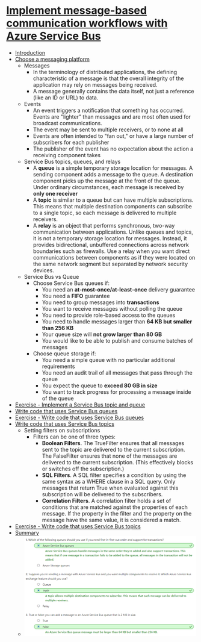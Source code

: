 # [Implement message-based communication workflows with Azure Service Bus](https://docs.microsoft.com/en-au/learn/modules/implement-message-workflows-with-service-bus/index)
- [Introduction](https://docs.microsoft.com/en-au/learn/modules/implement-message-workflows-with-service-bus/1-introduction)
- [Choose a messaging platform](https://docs.microsoft.com/en-au/learn/modules/implement-message-workflows-with-service-bus/2-choose-a-messaging-platform)
  - Messages
    - In the terminology of distributed applications, the defining characteristic of a message is that the overall integrity of the application may rely on messages being received.
    - A message generally contains the data itself, not just a reference (like an ID or URL) to data.
  - Events
    - An event triggers a notification that something has occurred. Events are "lighter" than messages and are most often used for broadcast communications.
    - The event may be sent to multiple receivers, or to none at all
    - Events are often intended to "fan out," or have a large number of subscribers for each publisher
    - The publisher of the event has no expectation about the action a receiving component takes
  - Service Bus topics, queues, and relays
    - A **queue** is a simple temporary storage location for messages. A sending component adds a message to the queue. A destination component picks up the message at the front of the queue. Under ordinary circumstances, each message is received by **only one receiver**
    - A **topic** is similar to a queue but can have multiple subscriptions. This means that multiple destination components can subscribe to a single topic, so each message is delivered to multiple receivers.
    - A **relay** is an object that performs synchronous, two-way communication between applications. Unlike queues and topics, it is not a temporary storage location for messages. Instead, it provides bidirectional, unbuffered connections across network boundaries such as firewalls. Use a relay when you want direct communications between components as if they were located on the same network segment but separated by network security devices.
  - Service Bus vs Queue
    - Choose Service Bus queues if: 
      - You need an **at-most-once/at-least-once** delivery guarantee
      - You need a **FIFO** guarantee
      - You need to group messages into **transactions**
      - You want to receive messages without polling the queue
      - You need to provide role-based access to the queues
      - You need to handle messages larger than **64 KB but smaller than 256 KB**
      - Your queue size will **not grow larger than 80 GB**
      - You would like to be able to publish and consume batches of messages
    - Choose queue storage if:
      - You need a simple queue with no particular additional requirements
      - You need an audit trail of all messages that pass through the queue
      - You expect the queue to **exceed 80 GB in size**
      - You want to track progress for processing a message inside of the queue
- [Exercise - Implement a Service Bus topic and queue](https://docs.microsoft.com/en-au/learn/modules/implement-message-workflows-with-service-bus/3-exercise-implement-a-service-bus-topic-and-queue)
- [Write code that uses Service Bus queues](https://docs.microsoft.com/en-au/learn/modules/implement-message-workflows-with-service-bus/4-write-code-that-uses-service-bus-queues)
- [Exercise - Write code that uses Service Bus queues](https://docs.microsoft.com/en-au/learn/modules/implement-message-workflows-with-service-bus/5-exercise-write-code-that-uses-service-bus-queues)
- [Write code that uses Service Bus topics](https://docs.microsoft.com/en-au/learn/modules/implement-message-workflows-with-service-bus/6-write-code-that-uses-service-bus-topics)
  - Setting filters on subscriptions
    - Filters can be one of three types:
      - **Boolean Filters**. The TrueFilter ensures that all messages sent to the topic are delivered to the current subscription. The FalseFilter ensures that none of the messages are delivered to the current subscription. (This effectively blocks or switches off the subscription.)
      - **SQL Filters**. A SQL filter specifies a condition by using the same syntax as a WHERE clause in a SQL query. Only messages that return True when evaluated against this subscription will be delivered to the subscribers.
      - **Correlation Filters**. A correlation filter holds a set of conditions that are matched against the properties of each message. If the property in the filter and the property on the message have the same value, it is considered a match.
- [Exercise - Write code that uses Service Bus topics](https://docs.microsoft.com/en-au/learn/modules/implement-message-workflows-with-service-bus/7-exercise-write-code-that-uses-service-bus-topics)
- [Summary](https://docs.microsoft.com/en-au/learn/modules/implement-message-workflows-with-service-bus/8-summary)
  - ![](2019-11-18-22-10-19.png)